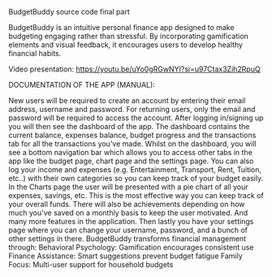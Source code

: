 BudgetBuddy source code final part

BudgetBuddy is an intuitive personal finance app designed to make budgeting engaging rather than stressful. By incorporating gamification elements and visual feedback, it encourages users to develop healthy financial habits.

Video presentation: https://youtu.be/uYo0gRGwNYI?si=u97Ctax3Zih2RpuQ

DOCUMENTATION OF THE APP (MANUAL):

New users will be required to create an account by entering their email address, username and password.
For returning users, only the email and password will be required to access the account.
After logging in/signing up you will then see the dashboard of the app. The dashboard contains the current balance, expenses balance, budget progress and the transactions tab for all the transactions you've made.
Whilst on the dashboard, you will see a bottom navigation bar which allows you to access other tabs in the app like the budget page, chart page and the settings page.
You can also log your income and expenses (e.g. Entertainment, Transport, Rent, Tuition, etc..) with their own categories so you can keep track of your budget easily.
In the Charts page the user will be presented with a pie chart of all your expenses, savings, etc. This is the most effective way you can keep track of your overall funds.
There will also be achievements depending on how much you've saved on a monthly basis to keep the user motivated. And many more features in the application.
Then lastly you have your settings page where you can change your username, password, and a bunch of other settings in there.
BudgetBuddy transforms financial management through: Behavioral Psychology: Gamification encourages consistent use Finance Assistance: Smart suggestions prevent budget fatigue Family Focus: Multi-user support for household budgets
